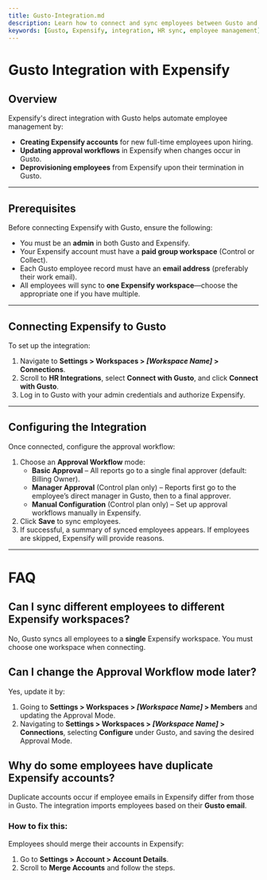```yaml
---
title: Gusto-Integration.md
description: Learn how to connect and sync employees between Gusto and Expensify automatically.
keywords: [Gusto, Expensify, integration, HR sync, employee management]
---
```


# Gusto Integration with Expensify

## Overview

Expensify's direct integration with Gusto helps automate employee management by:

- **Creating Expensify accounts** for new full-time employees upon hiring.
- **Updating approval workflows** in Expensify when changes occur in Gusto.
- **Deprovisioning employees** from Expensify upon their termination in Gusto.

---

## Prerequisites

Before connecting Expensify with Gusto, ensure the following:

- You must be an **admin** in both Gusto and Expensify.
- Your Expensify account must have a **paid group workspace** (Control or Collect).
- Each Gusto employee record must have an **email address** (preferably their work email).
- All employees will sync to **one Expensify workspace**—choose the appropriate one if you have multiple.

---

## Connecting Expensify to Gusto

To set up the integration:

1. Navigate to **Settings > Workspaces > _[Workspace Name]_ > Connections**.
2. Scroll to **HR Integrations**, select **Connect with Gusto**, and click **Connect with Gusto**.
3. Log in to Gusto with your admin credentials and authorize Expensify.

---

## Configuring the Integration

Once connected, configure the approval workflow:

1. Choose an **Approval Workflow** mode:
   - **Basic Approval** – All reports go to a single final approver (default: Billing Owner).
   - **Manager Approval** (Control plan only) – Reports first go to the employee’s direct manager in Gusto, then to a final approver.
   - **Manual Configuration** (Control plan only) – Set up approval workflows manually in Expensify.
2. Click **Save** to sync employees.
3. If successful, a summary of synced employees appears. If employees are skipped, Expensify will provide reasons.

---

# FAQ

## Can I sync different employees to different Expensify workspaces?

No, Gusto syncs all employees to a **single** Expensify workspace. You must choose one workspace when connecting.

## Can I change the Approval Workflow mode later?

Yes, update it by:

1. Going to **Settings > Workspaces > _[Workspace Name]_ > Members** and updating the Approval Mode.
2. Navigating to **Settings > Workspaces > _[Workspace Name]_ > Connections**, selecting **Configure** under Gusto, and saving the desired Approval Mode.

## Why do some employees have duplicate Expensify accounts?

Duplicate accounts occur if employee emails in Expensify differ from those in Gusto. The integration imports employees based on their **Gusto email**.

### How to fix this:
Employees should merge their accounts in Expensify:
1. Go to **Settings > Account > Account Details**.
2. Scroll to **Merge Accounts** and follow the steps.
